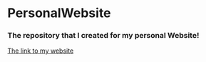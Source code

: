 # PersonalWebsite
### The repository that I created for my personal Website!

[The link to my website](https://emiravc.github.io/PersonalWebsite/)
